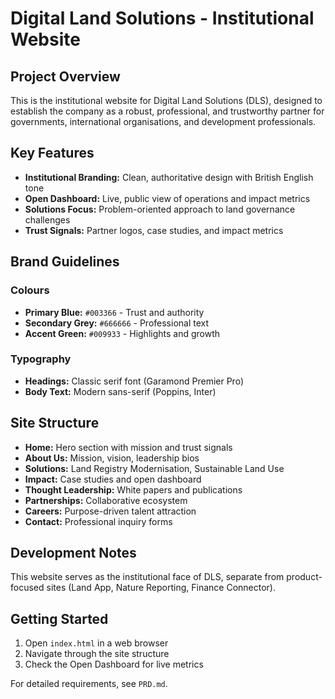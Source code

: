 # Digital Land Solutions - Institutional Website

## Project Overview

This is the institutional website for Digital Land Solutions (DLS), designed to establish the company as a robust, professional, and trustworthy partner for governments, international organisations, and development professionals.

## Key Features

- **Institutional Branding:** Clean, authoritative design with British English tone
- **Open Dashboard:** Live, public view of operations and impact metrics
- **Solutions Focus:** Problem-oriented approach to land governance challenges
- **Trust Signals:** Partner logos, case studies, and impact metrics

## Brand Guidelines

### Colours
- **Primary Blue:** `#003366` - Trust and authority
- **Secondary Grey:** `#666666` - Professional text
- **Accent Green:** `#009933` - Highlights and growth

### Typography
- **Headings:** Classic serif font (Garamond Premier Pro)
- **Body Text:** Modern sans-serif (Poppins, Inter)

## Site Structure

- **Home:** Hero section with mission and trust signals
- **About Us:** Mission, vision, leadership bios
- **Solutions:** Land Registry Modernisation, Sustainable Land Use
- **Impact:** Case studies and open dashboard
- **Thought Leadership:** White papers and publications
- **Partnerships:** Collaborative ecosystem
- **Careers:** Purpose-driven talent attraction
- **Contact:** Professional inquiry forms

## Development Notes

This website serves as the institutional face of DLS, separate from product-focused sites (Land App, Nature Reporting, Finance Connector).

## Getting Started

1. Open `index.html` in a web browser
2. Navigate through the site structure
3. Check the Open Dashboard for live metrics

For detailed requirements, see `PRD.md`.